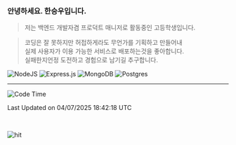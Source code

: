 ### 안녕하세요. 한승우입니다.

> 저는 백엔드 개발자겸 프로덕트 매니저로 활동중인 고등학생입니다.

> 코딩은 잘 못하지만 허접하게라도 무언가를 기획하고 만들어내<br>
> 실제 사용자가 이용 가능한 서비스로 배포하는것을 좋아합니다.<br>
> 실패한지언정 도전하고 경험으로 남기길 추구합니다.

![NodeJS](https://img.shields.io/badge/node.js-6DA55F?style=for-the-badge&logo=node.js&logoColor=white) 
![Express.js](https://img.shields.io/badge/express.js-%23404d59.svg?style=for-the-badge&logo=express&logoColor=%2361DAFB) ![MongoDB](https://img.shields.io/badge/MongoDB-%234ea94b.svg?style=for-the-badge&logo=mongodb&logoColor=white) ![Postgres](https://img.shields.io/badge/postgres-%23316192.svg?style=for-the-badge&logo=postgresql&logoColor=white)

---


<!--START_SECTION:waka-->
![Code Time](http://img.shields.io/badge/Code%20Time-419%20hrs%206%20mins-blue)


 Last Updated on 04/07/2025 18:42:18 UTC
<!--END_SECTION:waka-->

<br>

![hit](https://myhits.vercel.app/api/hit/https%3A%2F%2Fgithub.com%2Fhqnseung?color=bluelabel=hit&size=small)
